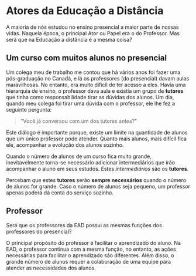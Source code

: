 # Atores da Educação a Distância

A maioria de nós estudou no ensino presencial a maior parte de nossas vidas. Naquela época, o principal Ator ou Papel era o do Professor. Mas será que na Educação a distância é a mesma coisa?

## Um curso com muitos alunos no presencial

Um colega meu de trabalho me contou que há vários anos foi fazer uma
pós-graduação no Canadá, e lá os professores (do presencial) davam aulas
maravilhosas. No entanto, era muito difícil de ter acesso a eles. Havia uma
hierarquia de ensino, o professor dava aula e existia um grupo de **tutores**
que tinha como responsabilidade tirar as dúvidas dos alunos. Um dia, quando meu colega
foi tirar uma dúvida com o professor, ele lhe fez a seguinte pergunta:

> "Você já conversou com um dos tutores antes?"

Este diálogo é importante porque, existe um limite na quantidade de alunos que
um único professor pode atender. Quanto mais alunos, mais difícil fica ele,
acompanhar a evolução dos alunos sozinho.

Quando o número de alunos de um curso fica muito grande, inevitavelmente
torna-se necessário adicionar intermediários que irão acompanhar o aluno em
seus estudos. Estes *intermediários* são os **tutores**.

Percebam que estes **tutores** serão **sempre necessários** quando o número de alunos for grande. Caso o número de alunos seja pequeno, um professor apenas poderá dá conta do serviço sozinho.

## Professor

Será que os professores da EAD possui as mesmas funções dos professores do presencial?

O principal propósito do professor é facilitar o aprendizado do aluno. Na EAD, o professor continua com a mesma função, no entanto, as ações necessárias para facilitar o aprendizado são diferentes. Além disso, o grande número de alunos requer a colaboração de uma equipe para atender as necessidades dos alunos.



